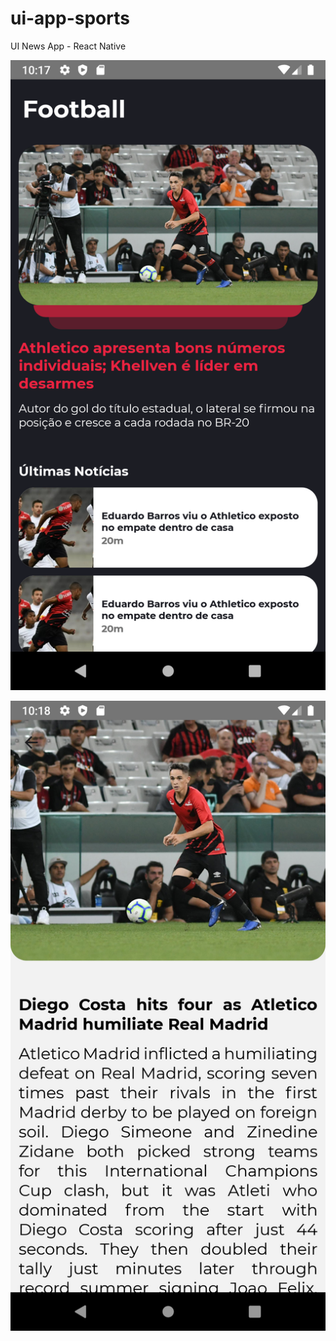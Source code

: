 # ui-app-sports

UI News App - React Native

![Screenshot](Screenshot_1599689875.png)

![Screenshot2](Screenshot_1599689881.png)
